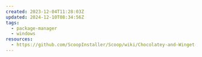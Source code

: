 ```yaml
---
created: 2023-12-04T11:28:03Z
updated: 2024-12-10T08:34:56Z
tags:
  - package-manager
  - windows
resources:
  - https://github.com/ScoopInstaller/Scoop/wiki/Chocolatey-and-Winget-Comparison
---
```

